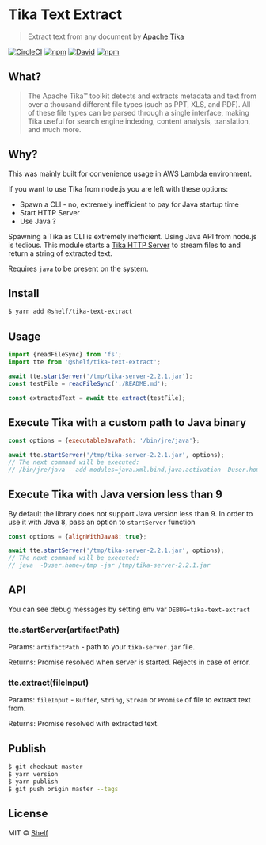 # Tika Text Extract

> Extract text from any document by [Apache Tika](https://tika.apache.org/)

[![CircleCI](https://img.shields.io/circleci/project/github/vladgolubev/tika-text-extract.svg)](https://circleci.com/gh/vladgolubev/tika-text-extract)
[![npm](https://img.shields.io/npm/v/tika-text-extract.svg)](https://www.npmjs.com/package/tika-text-extract)
[![David](https://img.shields.io/david/vladgolubev/tika-text-extract.svg)](https://david-dm.org/vladgolubev/tika-text-extract)
[![npm](https://img.shields.io/npm/dm/tika-text-extract.svg)](https://github.com/vladgolubev/tika-text-extract)

## What?

> The Apache Tika™ toolkit detects and extracts metadata and text from over a thousand
> different file types (such as PPT, XLS, and PDF). All of these file types can be parsed
> through a single interface, making Tika useful for search engine indexing,
> content analysis, translation, and much more.

## Why?

This was mainly built for convenience usage in AWS Lambda environment.

If you want to use Tika from node.js you are left with these options:
* Spawn a CLI - no, extremely inefficient to pay for Java startup time
* Start HTTP Server
* Use Java ?

Spawning a Tika as CLI is extremely inefficient.
Using Java API from node.js is tedious.
This module starts a [Tika HTTP Server](https://wiki.apache.org/tika/TikaJAXRS) to stream files to
and return a string of extracted text.

Requires `java` to be present on the system.

## Install

```bash
$ yarn add @shelf/tika-text-extract
```

## Usage

```javascript
import {readFileSync} from 'fs';
import tte from '@shelf/tika-text-extract';

await tte.startServer('/tmp/tika-server-2.2.1.jar');
const testFile = readFileSync('./README.md');

const extractedText = await tte.extract(testFile);
```

## Execute Tika with a custom path to Java binary

```javascript
const options = {executableJavaPath: '/bin/jre/java'};

await tte.startServer('/tmp/tika-server-2.2.1.jar', options);
// The next command will be executed:
// /bin/jre/java --add-modules=java.xml.bind,java.activation -Duser.home=/tmp -jar /tmp/tika-server-2.2.1.jar
```

## Execute Tika with Java version less than 9

By default the library does not support Java version less than 9.
In order to use it with Java 8, pass an option to `startServer` function

```javascript
const options = {alignWithJava8: true};

await tte.startServer('/tmp/tika-server-2.2.1.jar', options);
// The next command will be executed:
// java  -Duser.home=/tmp -jar /tmp/tika-server-2.2.1.jar
```

## API

You can see debug messages by setting env var `DEBUG=tika-text-extract`

### tte.startServer(artifactPath)

Params: `artifactPath` - path to your `tika-server.jar` file.

Returns: Promise resolved when server is started. Rejects in case of error.

### tte.extract(fileInput)

Params: `fileInput` - `Buffer`, `String`, `Stream` or `Promise` of file to extract text from.

Returns: Promise resolved with extracted text.

## Publish

```sh
$ git checkout master
$ yarn version
$ yarn publish
$ git push origin master --tags
```

## License

MIT © [Shelf](https://shelf.io)
